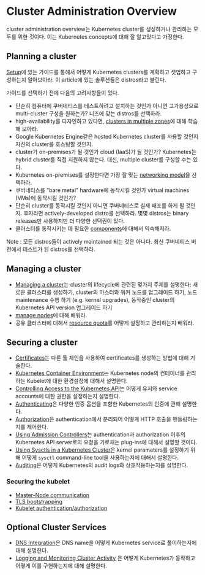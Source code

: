 # Cluster Administration Overview

cluster administration overview는 Kubernetes cluster를 생성하거나 관리하는 모두를 위한 것이다. 이는 Kubernetes concepts에 대해 잘 알고있다고 가정한다.

## Planning a cluster

[Setup](https://kubernetes.io/docs/setup/)에 있는 가이드를 통해서 어떻게 Kubernetes clusters를 계획하고 셋업하고 구성하는지 알아보아라. 이 article에 있는 솔루션들은 distros라고 불린다.

가이드를 선택하기 전에 다음의 고려사항들이 있다.

* 단순히 컴퓨터에 쿠버네티스를 테스트하려고 설치하는 것인가 아니면 고가용성으로 multi-cluster 구성을 원하는가? 니즈에 맞는 distros를 선택하라.
* high-availability를 디자인하고 있다면, [clusters in multiple zones](https://kubernetes.io/docs/concepts/cluster-administration/federation/)에 대해 학습해 보아라.
* Google Kubernetes Engine같은 hosted Kubernetes cluster를 사용할 것인지 자신의 cluster를 호스팅할 것인지.
* cluster가 on-premises가 될 것인가 cloud (IaaS)가 될 것인가? Kubernetes는 hybrid cluster를 직접 지원하지 않는다. 대신, multiple cluster를 구성할 수는 있다.
* Kubernetes on-premises를 설정한다면 가장 잘 맞는 [networking model](https://kubernetes.io/docs/concepts/cluster-administration/networking/)을 선택하라.
* 쿠버네티스를 "bare metal" hardware에 동작시킬 것인가 virtual machines (VMs)에 동작시킬 것인가?
* 단순히 cluster를 동작시킬 것인지 아니면 쿠버네티스로 실제 배포를 하게 될 것인지. 후자라면 actively-developed distro를 선택하라. 몇몇 distros는 binary releases만 사용하지만 더 다양한 선택권이 있다.
* 클러스터를 동작시키는 데 필요한 [components](https://kubernetes.io/docs/admin/cluster-components/)에 대해서 익숙해저라.

Note : 모든 distros들이 actively maintained 되는 것은 아니다. 최신 쿠버네티스 버전에서 테스트가 된 distros를 선택하라.

## Managing a cluster

* [Managing a cluster](https://kubernetes.io/docs/tasks/administer-cluster/cluster-management/)는 cluster의 lifecycle에 관련된 몇가지 주제를 설명한다: 새로운 클러스터를 생성하기, cluster의 마스터와 워커 노드를 업그레이드 하기, 노드 maintenance 수행 하기 (e.g. kernel upgrades), 동작중인 cluster의 Kubernetes API version 업그레이드 하기
* [manage nodes](https://kubernetes.io/docs/concepts/nodes/node/)에 대해 배워라.
* 공유 클러스터에 대해서 [resource quota](https://kubernetes.io/docs/concepts/policy/resource-quotas/)를 어떻게 설정하고 관리하는지 배워라.

## Securing a cluster

* [Certificates](https://kubernetes.io/docs/concepts/cluster-administration/certificates/)는 다른 툴 체인을 사용하여 certificates를 생성하는 방법에 대해 기술한다.
* [Kubernetes Container Environment](https://kubernetes.io/docs/concepts/containers/container-environment-variables/)는 Kubernetes node의 컨테이너를 관리하는 Kubelet에 대한 환경설정에 대해서 설명한다.
* [Controlling Access to the Kubernetes API](https://kubernetes.io/docs/reference/access-authn-authz/controlling-access/)는 어떻게 유저와 service accounts에 대한 권한을 설정하는지 설명한다.
* [Authenticating](https://kubernetes.io/docs/reference/access-authn-authz/authentication/)은 다양한 인증 옵션을 포함한 Kubernetes의 인증에 관해 설명한다.
* [Authorization](https://kubernetes.io/docs/reference/access-authn-authz/authorization/)은 authentication에서 분리되어 어떻게 HTTP 호출을 핸들링하는지를 제어한다.
* [Using Admission Controllers](https://kubernetes.io/docs/reference/access-authn-authz/admission-controllers/)는 authentication과 authorization 이후의 Kubernetes API server로의 요청을 가로채는 plug-ins에 대해서 설명할 것이다.
* [Using Sysctls in a Kubernetes Cluster](https://kubernetes.io/docs/concepts/cluster-administration/sysctl-cluster/)은 kernel parameters를 설정하기 위해 어떻게 `sysctl` command-line tool을 사용하는지에 대해서 설명한다.
* [Auditing](https://kubernetes.io/docs/tasks/debug-application-cluster/audit/)은 어떻게 Kubernetes의 audit logs와 상호작용하는지를 설명한다.

### Securing the kubelet

- [Master-Node communication](https://kubernetes.io/docs/concepts/architecture/master-node-communication/)
- [TLS bootstrapping](https://kubernetes.io/docs/reference/command-line-tools-reference/kubelet-tls-bootstrapping/)
- [Kubelet authentication/authorization](https://kubernetes.io/docs/admin/kubelet-authentication-authorization/)

## Optional Cluster Services

* [DNS Integration](https://kubernetes.io/docs/concepts/services-networking/dns-pod-service/)은 DNS name을 어떻게 Kubernetes service로 풀이하는지에 대해 설명한다.
* [Logging and Monitoring Cluster Activity](https://kubernetes.io/docs/concepts/cluster-administration/logging/) 은 어떻게 Kubernetes가 동작하고 어떻게 이를 구현하는지에 대해 설명한다.
